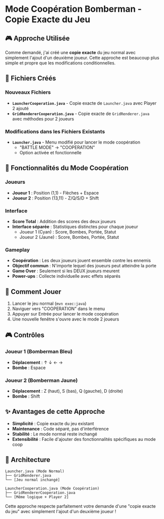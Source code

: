 # Mode Coopération Bomberman - Copie Exacte du Jeu

## 🎮 Approche Utilisée

Comme demandé, j'ai créé une **copie exacte** du jeu normal avec simplement l'ajout d'un deuxième joueur. Cette approche est beaucoup plus simple et propre que les modifications conditionnelles.

## 📂 Fichiers Créés

### Nouveaux Fichiers
- **`LauncherCooperation.java`** - Copie exacte de `Launcher.java` avec Player 2 ajouté
- **`GridRendererCooperation.java`** - Copie exacte de `GridRenderer.java` avec méthodes pour 2 joueurs

### Modifications dans les Fichiers Existants
- **`Launcher.java`** - Menu modifié pour lancer le mode coopération
  - "BATTLE MODE" → "COOPERATION" 
  - Option activée et fonctionnelle

## 🎯 Fonctionnalités du Mode Coopération

### Joueurs
- **Joueur 1** : Position (1,1) - Flèches + Espace
- **Joueur 2** : Position (13,11) - Z/Q/S/D + Shift

### Interface
- **Score Total** : Addition des scores des deux joueurs
- **Interface séparée** : Statistiques distinctes pour chaque joueur
  - Joueur 1 (Cyan) : Score, Bombes, Portée, Statut
  - Joueur 2 (Jaune) : Score, Bombes, Portée, Statut

### Gameplay
- **Coopération** : Les deux joueurs jouent ensemble contre les ennemis
- **Objectif commun** : N'importe lequel des joueurs peut atteindre la porte
- **Game Over** : Seulement si les DEUX joueurs meurent
- **Power-ups** : Collecte individuelle avec effets séparés

## 🚀 Comment Jouer

1. Lancer le jeu normal (`mvn exec:java`)
2. Naviguer vers "COOPERATION" dans le menu
3. Appuyer sur Entrée pour lancer le mode coopération
4. Une nouvelle fenêtre s'ouvre avec le mode 2 joueurs

## 🎮 Contrôles

### Joueur 1 (Bomberman Bleu)
- **Déplacement** : ↑ ↓ ← →
- **Bombe** : Espace

### Joueur 2 (Bomberman Jaune)  
- **Déplacement** : Z (haut), S (bas), Q (gauche), D (droite)
- **Bombe** : Shift

## ✨ Avantages de cette Approche

- **Simplicité** : Copie exacte du jeu existant
- **Maintenance** : Code séparé, pas d'interférence
- **Stabilité** : Le mode normal reste inchangé
- **Extensibilité** : Facile d'ajouter des fonctionnalités spécifiques au mode coop

## 🔧 Architecture

```
Launcher.java (Mode Normal)
├── GridRenderer.java
└── [Jeu normal inchangé]

LauncherCooperation.java (Mode Coopération)
├── GridRendererCooperation.java
└── [Même logique + Player 2]
```

Cette approche respecte parfaitement votre demande d'une "copie exacte du jeu" avec simplement l'ajout d'un deuxième joueur ! 